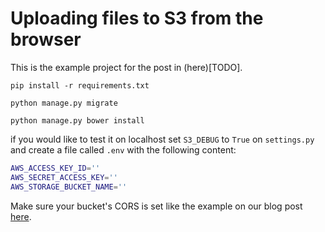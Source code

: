 # Uploading files to S3 from the browser

This is the example project for the post in (here)[TODO].

`pip install -r requirements.txt`

`python manage.py migrate`

`python manage.py bower install`

if you would like to test it on localhost set `S3_DEBUG` to `True` on `settings.py` and create a file called `.env` with the following content:
```bash
AWS_ACCESS_KEY_ID=''
AWS_SECRET_ACCESS_KEY=''
AWS_STORAGE_BUCKET_NAME=''
```
Make sure your bucket's CORS is set like the example on our blog post [here](TODO).
